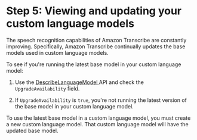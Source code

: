 # Step 5: Viewing and updating your custom language models<a name="view-update-lang"></a>

The speech recognition capabilities of Amazon Transcribe are constantly improving\. Specifically, Amazon Transcribe continually updates the base models used in custom language models\.

To see if you're running the latest base model in your custom language model:

1. Use the [ DescribeLanguageModel ](API_DescribeLanguageModel.md) API and check the `UpgradeAvailability` field\.

1. If `UpgradeAvailability` is `true`, you're not running the latest version of the base model in your custom language model\.

To use the latest base model in a custom language model, you must create a new custom language model\. That custom language model will have the updated base model\.